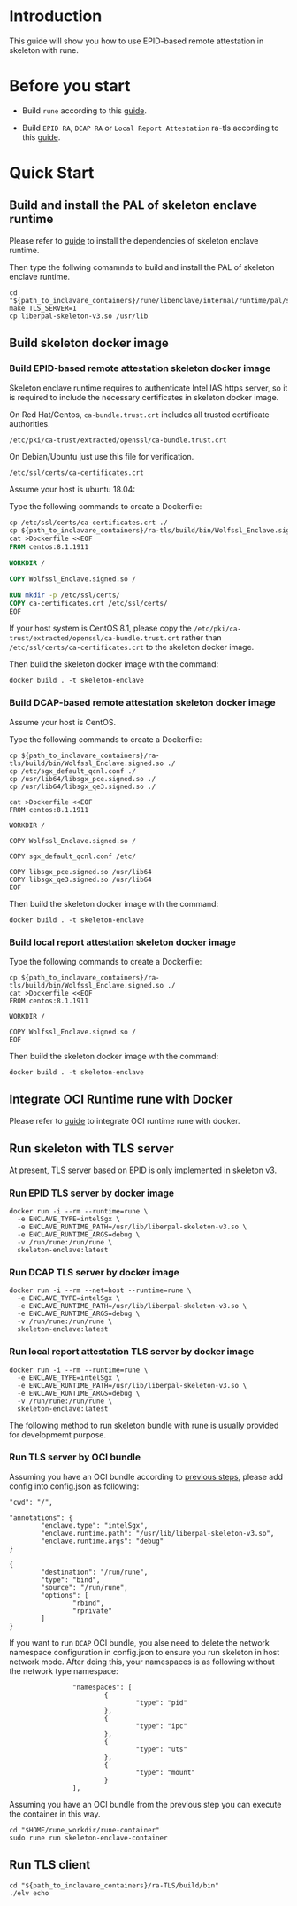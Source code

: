 # Introduction

This guide will show you how to use EPID-based remote attestation in skeleton with rune.

# Before you start

- Build `rune` according to this [guide](https://github.com/alibaba/inclavare-containers/tree/master/rune#building).

- Build `EPID RA`, `DCAP RA` or `Local Report Attestation` ra-tls according to this [guide](https://github.com/alibaba/inclavare-containers/blob/master/ra-tls/README.md#build).

# Quick Start

## Build and install the PAL of skeleton enclave runtime

Please refer to [guide](https://github.com/alibaba/inclavare-containers/tree/master/rune/libenclave/internal/runtime/pal/skeleton#build-and-install-the-pal-of-skeleton-enclave-runtime) to install the dependencies of skeleton enclave runtime.

Then type the follwing comamnds to build and install the PAL of skeleton enclave runtime.

```shell
cd "${path_to_inclavare_containers}/rune/libenclave/internal/runtime/pal/skeleton"
make TLS_SERVER=1
cp liberpal-skeleton-v3.so /usr/lib
```

## Build skeleton docker image

### Build EPID-based remote attestation skeleton docker image

Skeleton enclave runtime requires to authenticate Intel IAS https server, so it is required to include the necessary certificates in skeleton docker image.

On Red Hat/Centos, `ca-bundle.trust.crt` includes all trusted certificate authorities.

```shell
/etc/pki/ca-trust/extracted/openssl/ca-bundle.trust.crt
```

On Debian/Ubuntu just use this file for verification.

```shell
/etc/ssl/certs/ca-certificates.crt
```

Assume your host is ubuntu 18.04:

Type the following commands to create a Dockerfile:

```Dockerfile
cp /etc/ssl/certs/ca-certificates.crt ./
cp ${path_to_inclavare_containers}/ra-tls/build/bin/Wolfssl_Enclave.signed.so ./
cat >Dockerfile <<EOF
FROM centos:8.1.1911

WORKDIR /

COPY Wolfssl_Enclave.signed.so /

RUN mkdir -p /etc/ssl/certs/
COPY ca-certificates.crt /etc/ssl/certs/
EOF
```

If your host system is CentOS 8.1, please copy the `/etc/pki/ca-trust/extracted/openssl/ca-bundle.trust.crt` rather than `/etc/ssl/certs/ca-certificates.crt` to the skeleton docker image.

Then build the skeleton docker image with the command:

```shell
docker build . -t skeleton-enclave
```

### Build DCAP-based remote attestation skeleton docker image

Assume your host is CentOS.

Type the following commands to create a Dockerfile:

```Shell
cp ${path_to_inclavare_containers}/ra-tls/build/bin/Wolfssl_Enclave.signed.so ./
cp /etc/sgx_default_qcnl.conf ./
cp /usr/lib64/libsgx_pce.signed.so ./
cp /usr/lib64/libsgx_qe3.signed.so ./

cat >Dockerfile <<EOF
FROM centos:8.1.1911

WORKDIR /

COPY Wolfssl_Enclave.signed.so /

COPY sgx_default_qcnl.conf /etc/

COPY libsgx_pce.signed.so /usr/lib64
COPY libsgx_qe3.signed.so /usr/lib64
EOF
```

Then build the skeleton docker image with the command:

```shell
docker build . -t skeleton-enclave
```

### Build local report attestation skeleton docker image

Type the following commands to create a Dockerfile:

```Shell
cp ${path_to_inclavare_containers}/ra-tls/build/bin/Wolfssl_Enclave.signed.so ./
cat >Dockerfile <<EOF
FROM centos:8.1.1911

WORKDIR /

COPY Wolfssl_Enclave.signed.so /
EOF
```

Then build the skeleton docker image with the command:

```shell
docker build . -t skeleton-enclave
```

## Integrate OCI Runtime rune with Docker

Please refer to [guide](https://github.com/alibaba/inclavare-containers/tree/master/rune/libenclave/internal/runtime/pal/skeleton#integrate-oci-runtime-rune-with-docker) to integrate OCI runtime rune with docker.

## Run skeleton with TLS server

At present, TLS server based on EPID is only implemented in skeleton v3.

### Run EPID TLS server by docker image

```shell
docker run -i --rm --runtime=rune \
  -e ENCLAVE_TYPE=intelSgx \
  -e ENCLAVE_RUNTIME_PATH=/usr/lib/liberpal-skeleton-v3.so \
  -e ENCLAVE_RUNTIME_ARGS=debug \
  -v /run/rune:/run/rune \
  skeleton-enclave:latest
```

### Run DCAP TLS server by docker image

```shell
docker run -i --rm --net=host --runtime=rune \
  -e ENCLAVE_TYPE=intelSgx \
  -e ENCLAVE_RUNTIME_PATH=/usr/lib/liberpal-skeleton-v3.so \
  -e ENCLAVE_RUNTIME_ARGS=debug \
  -v /run/rune:/run/rune \
  skeleton-enclave:latest
```

### Run local report attestation TLS server by docker image

```shell
docker run -i --rm --runtime=rune \
  -e ENCLAVE_TYPE=intelSgx \
  -e ENCLAVE_RUNTIME_PATH=/usr/lib/liberpal-skeleton-v3.so \
  -e ENCLAVE_RUNTIME_ARGS=debug \
  -v /run/rune:/run/rune \
  skeleton-enclave:latest
```

The following method to run skeleton bundle with rune is usually provided for developmemt purpose.

### Run TLS server by OCI bundle

Assuming you have an OCI bundle according to [previous steps](https://github.com/alibaba/inclavare-containers/blob/master/rune/libenclave/internal/runtime/pal/skeleton#create-skeleton-bundle), please add config into config.json as following:

```shell
"cwd": "/",

"annotations": {
        "enclave.type": "intelSgx",
        "enclave.runtime.path": "/usr/lib/liberpal-skeleton-v3.so",
        "enclave.runtime.args": "debug"
}

{
        "destination": "/run/rune",
        "type": "bind",
        "source": "/run/rune",
        "options": [
                "rbind",
                "rprivate"
        ]
}
```

If you want to run `DCAP` OCI bundle, you alse need to delete the network namespace configuration in config.json to ensure you run skeleton in host network mode. After doing this, your namespaces is as following without the network type namespace:

```shell
                "namespaces": [
                        {
                                "type": "pid"
                        },
                        {
                                "type": "ipc"
                        },
                        {
                                "type": "uts"
                        },
                        {
                                "type": "mount"
                        }
                ],
```

Assuming you have an OCI bundle from the previous step you can execute the container in this way.

```shell
cd "$HOME/rune_workdir/rune-container"
sudo rune run skeleton-enclave-container
```

## Run TLS client

```shell
cd "${path_to_inclavare_containers}/ra-TLS/build/bin"
./elv echo
```
